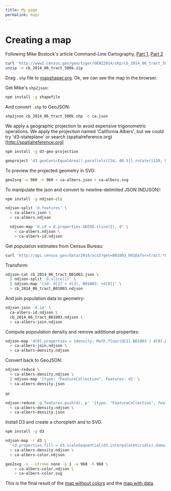 ```yaml
---
title: My page
permalink: map/
---
```

# Creating a map

Following Mike Bostock's article Command-Line Cartography, [Part 1](https://medium.com/@mbostock/command-line-cartography-part-1-897aa8f8ca2c#.ywe1d9jwj), [Part 2](https://medium.com/@mbostock/command-line-cartography-part-2-c3a82c5c0f3#.3fpxtkjgx)

```bash
curl 'http://www2.census.gov/geo/tiger/GENZ2014/shp/cb_2014_06_tract_500k.zip' -o cb_2014_06_tract_500k.zip
unzip -o cb_2014_06_tract_500k.zip
```

Drag `.shp` file to [mapshaper.org](http://mapshaper.org). Ok, we can see the map in the browser.

Get Mike's `shp2json`:

```bash
npm install -g shapefile
```

And convert `.shp` to GeoJSON:
```bash
shp2json cb_2014_06_tract_500k.shp -o ca.json
```

We apply a geographic projection to avoid expensive trigonometric operations.
We apply the projection named 'California Albers', but we could try 'd3-stateplane' or search (spatialreference.org)[http://spatialreference.org]

```bash
npm install -g d3-geo-projection

geoproject 'd3.geoConicEqualArea().parallels([34, 40.5]).rotate([120, 0]).fitSize([960, 960], d)' < ca.json > ca-albers.json
```

To preview the projected geometry in SVG:
```bash
geo2svg -w 960 -h 960 < ca-albers.json > ca-albers.svg
```

To manipulate the json and convert to newline-delimited JSON (NDJSON):
```bash
npm install -g ndjson-cli

ndjson-split 'd.features' \
  < ca-albers.json \
  > ca-albers.ndjson

  ndjson-map 'd.id = d.properties.GEOID.slice(2), d' \
    < ca-albers.ndjson \
    > ca-albers-id.ndjson  
```

Get population estimates from Census Bureau:
```bash
curl 'http://api.census.gov/data/2014/acs5?get=B01003_001E&for=tract:*&in=state:06' -o cb_2014_06_tract_B01003.json
```

Transform:

```bash
ndjson-cat cb_2014_06_tract_B01003.json \
  | ndjson-split 'd.slice(1)' \
  | ndjson-map '{id: d[2] + d[3], B01003: +d[0]}' \
  > cb_2014_06_tract_B01003.ndjson
```

And join population data to geometry:
```bash
ndjson-join 'd.id' \
  ca-albers-id.ndjson \
  cb_2014_06_tract_B01003.ndjson \
  > ca-albers-join.ndjson
```

Compute popoulation density and remove additional properties:
```bash
ndjson-map 'd[0].properties = {density: Math.floor(d[1].B01003 / d[0].properties.ALAND * 2589975.2356)}, d[0]' \
  < ca-albers-join.ndjson \
  > ca-albers-density.ndjson
```

Convert back to GeoJSON:
```bash
ndjson-reduce \
  < ca-albers-density.ndjson \
  | ndjson-map '{type: "FeatureCollection", features: d}' \
  > ca-albers-density.json
```
or
```bash
ndjson-reduce 'p.features.push(d), p' '{type: "FeatureCollection", features: []}' \
  < ca-albers-density.ndjson \
  > ca-albers-density.json
```

Install D3 and create a choropleth and to SVG.
```bash
npm install -g d3

ndjson-map -r d3 \
  '(d.properties.fill = d3.scaleSequential(d3.interpolateViridis).domain([0, 4000])(d.properties.density), d)' \
  < ca-albers-density.ndjson \
  > ca-albers-color.ndjson

geo2svg -n --stroke none -p 1 -w 960 -h 960 \
    < ca-albers-color.ndjson \
    > ca-albers-color.svg  
```

This is the final result of the [map without colors](ca-albers.svg) and the [map with data](ca-albers-color.svg).
